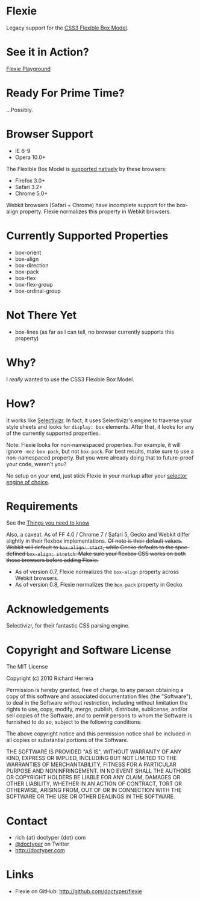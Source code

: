Flexie
===============
Legacy support for the [CSS3 Flexible Box Model](http://www.w3.org/TR/css3-flexbox/).

See it in Action?
=================
[Flexie Playground](http://doctyper.github.com/flexie/playground/)

Ready For Prime Time?
=====================
...Possibly.

Browser Support
===============
* IE 6-9
* Opera 10.0+

The Flexible Box Model is [supported natively](http://www.caniuse.com/#feat=flexbox) by these browsers:

* Firefox 3.0+
* Safari 3.2+
* Chrome 5.0+

Webkit browsers (Safari + Chrome) have incomplete support for the box-align property. Flexie normalizes this property in Webkit browsers.


Currently Supported Properties
==============================
* box-orient
* box-align
* box-direction
* box-pack
* box-flex
* box-flex-group
* box-ordinal-group


Not There Yet
=============
* box-lines (as far as I can tell, no browser currently supports this property)


Why?
=======
I *really* wanted to use the CSS3 Flexible Box Model.


How?
=======
It works like [Selectivizr](http://selectivizr.com). In fact, it uses Selectivizr's engine to traverse your style sheets and looks for `display: box` elements. After that, it looks for any of the currently supported properties.

Note: Flexie looks for non-namespaced properties. For example, it will ignore `-moz-box-pack`, but not `box-pack`. For best results, make sure to use a non-namespaced property. But you were already doing that to future-proof your code, weren't you?

No setup on your end, just stick Flexie in your markup after your [selector engine of choice](http://selectivizr.com/#things).

Requirements
============
See the [Things you need to know](http://selectivizr.com/#things)

Also, a caveat. As of FF 4.0 / Chrome 7 / Safari 5, Gecko and Webkit differ slightly in their flexbox implementations. <strike>Of note is their default values. Webkit will default to `box-align: start`, while Gecko defaults to the spec-defined `box-align: stretch`. Make sure your flexbox CSS works on both these browsers before adding Flexie.</strike>

* As of version 0.7, Flexie normalizes the `box-align` property across Webkit browsers.
* As of version 0.8, Flexie normalizes the `box-pack` property in Gecko.


Acknowledgements
================
Selectivizr, for their fantastic CSS parsing engine.


Copyright and Software License
==============================
The MIT License

Copyright (c) 2010 Richard Herrera

Permission is hereby granted, free of charge, to any person obtaining a copy
of this software and associated documentation files (the "Software"), to deal
in the Software without restriction, including without limitation the rights
to use, copy, modify, merge, publish, distribute, sublicense, and/or sell
copies of the Software, and to permit persons to whom the Software is
furnished to do so, subject to the following conditions:

The above copyright notice and this permission notice shall be included in
all copies or substantial portions of the Software.

THE SOFTWARE IS PROVIDED "AS IS", WITHOUT WARRANTY OF ANY KIND, EXPRESS OR
IMPLIED, INCLUDING BUT NOT LIMITED TO THE WARRANTIES OF MERCHANTABILITY,
FITNESS FOR A PARTICULAR PURPOSE AND NONINFRINGEMENT. IN NO EVENT SHALL THE
AUTHORS OR COPYRIGHT HOLDERS BE LIABLE FOR ANY CLAIM, DAMAGES OR OTHER
LIABILITY, WHETHER IN AN ACTION OF CONTRACT, TORT OR OTHERWISE, ARISING FROM,
OUT OF OR IN CONNECTION WITH THE SOFTWARE OR THE USE OR OTHER DEALINGS IN
THE SOFTWARE.


Contact
=======
* rich {at} doctyper {dot} com
* [@doctyper](http://twitter.com/doctyper) on Twitter
* <http://doctyper.com>


Links
=====
* Flexie on GitHub: <http://github.com/doctyper/flexie>
